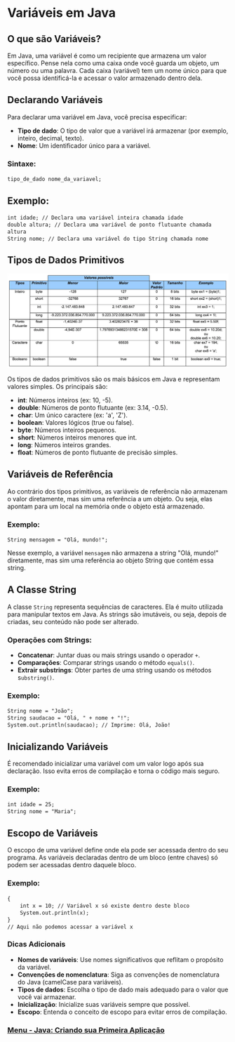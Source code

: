 # Variáveis em Java

## O que são Variáveis?

Em Java, uma variável é como um recipiente que armazena um valor específico. Pense nela como uma caixa onde você guarda um objeto, um número ou uma palavra. Cada caixa (variável) tem um nome único para que você possa identificá-la e acessar o valor armazenado dentro dela.

## Declarando Variáveis

Para declarar uma variável em Java, você precisa especificar:

- **Tipo de dado**: O tipo de valor que a variável irá armazenar (por exemplo, inteiro, decimal, texto).
- **Nome**: Um identificador único para a variável.

### Sintaxe:

```
tipo_de_dado nome_da_variavel;
```

## Exemplo:


```
int idade; // Declara uma variável inteira chamada idade
double altura; // Declara uma variável de ponto flutuante chamada altura
String nome; // Declara uma variável do tipo String chamada nome
```

## Tipos de Dados Primitivos

<img src="../../img/tipos-dados-01.webp">

Os tipos de dados primitivos são os mais básicos em Java e representam valores simples. Os principais são:

- **int**: Números inteiros (ex: 10, -5).
- **double**: Números de ponto flutuante (ex: 3.14, -0.5).
- **char**: Um único caractere (ex: 'a', 'Z').
- **boolean**: Valores lógicos (true ou false).
- **byte**: Números inteiros pequenos.
- **short**: Números inteiros menores que int.
- **long**: Números inteiros grandes.
- **float**: Números de ponto flutuante de precisão simples.

## Variáveis de Referência

Ao contrário dos tipos primitivos, as variáveis de referência não armazenam o valor diretamente, mas sim uma referência a um objeto. Ou seja, elas apontam para um local na memória onde o objeto está armazenado.

### Exemplo:

```
String mensagem = "Olá, mundo!";
```

Nesse exemplo, a variável `mensagem` não armazena a string "Olá, mundo!" diretamente, mas sim uma referência ao objeto String que contém essa string.

## A Classe String

A classe `String` representa sequências de caracteres. Ela é muito utilizada para manipular textos em Java. As strings são imutáveis, ou seja, depois de criadas, seu conteúdo não pode ser alterado.

### Operações com Strings:

- **Concatenar**: Juntar duas ou mais strings usando o operador `+`.
- **Comparações**: Comparar strings usando o método `equals()`.
- **Extrair substrings**: Obter partes de uma string usando os métodos s`ubstring()`.

### Exemplo:

```
String nome = "João";
String saudacao = "Olá, " + nome + "!";
System.out.println(saudacao); // Imprime: Olá, João!
```

## Inicializando Variáveis

É recomendado inicializar uma variável com um valor logo após sua declaração. Isso evita erros de compilação e torna o código mais seguro.

### Exemplo:

```
int idade = 25;
String nome = "Maria";
```

## Escopo de Variáveis

O escopo de uma variável define onde ela pode ser acessada dentro do seu programa. As variáveis declaradas dentro de um bloco (entre chaves) só podem ser acessadas dentro daquele bloco.

### Exemplo:

```
{
    int x = 10; // Variável x só existe dentro deste bloco
    System.out.println(x);
}
// Aqui não podemos acessar a variável x
```

### Dicas Adicionais

- **Nomes de variáveis**: Use nomes significativos que reflitam o propósito da variável.
- **Convenções de nomenclatura**: Siga as convenções de nomenclatura do Java (camelCase para variáveis).
- **Tipos de dados**: Escolha o tipo de dado mais adequado para o valor que você vai armazenar.
- **Inicialização**: Inicialize suas variáveis sempre que possível.
- **Escopo**: Entenda o conceito de escopo para evitar erros de compilação.

### [Menu - Java: Criando sua Primeira Aplicação](./menu.md)